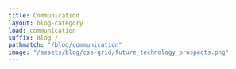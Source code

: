 ```yaml
---
title: Communication
layout: blog-category
load: communication
suffix: Blog /
pathmatch: "/blog/communication"
image: "/assets/blog/css-grid/future_technology_prospects.png"
---
```



